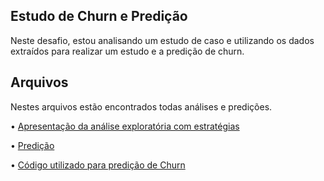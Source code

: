 ## Estudo de Churn e Predição
Neste desafio, estou analisando um estudo de caso e utilizando os dados extraídos para realizar um estudo e a predição de churn.

## Arquivos
Nestes arquivos estão encontrados todas análises e predições.

• [Apresentação da análise exploratória com estratégias](https://github.com/Pedro-HenriqueWO/Estudo-Churn/blob/master/Estudo%20de%20churn.md)

• [Predição](https://github.com/Pedro-HenriqueWO/Estudo-Churn/blob/master/Predi%C3%A7%C3%A3o.md)

• [Código utilizado para predição de Churn](https://github.com/Pedro-HenriqueWO/Estudo-Churn/tree/master/Estudo%20de%20churn)




